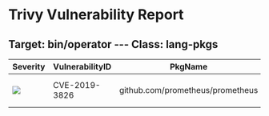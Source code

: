 # Trivy Vulnerability Report




## Target: bin/operator --- Class: lang-pkgs
|Severity|VulnerabilityID|PkgName|InstalledVersion|FixedVersion|
|--------|---------------|-------|----------------|------------|
|![](https://img.shields.io/badge/-MEDIUM-yellow)|CVE-2019-3826|github.com/prometheus/prometheus|v1.8.2-0.20220315145411-881111fec433|v2.7.1|
